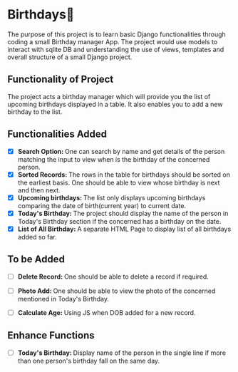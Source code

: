 # Birthdays:tada:
The purpose of this project is to learn basic Django functionalities through coding a small Birthday manager App. The project would use models to interact with sqlite DB and understanding the use of views, templates and overall structure of a small Django project. 

## Functionality of Project
The project acts a birthday manager which will provide you the list of upcoming birthdays displayed in a table. It also enables you to add a new birthday to the list. 

## Functionalities Added
- [x] <b>Search Option: </b>One can search by name and get details of the person matching the input to view when is the birthday of the concerned person.
- [x] <b>Sorted Records: </b>The rows in the table for birthdays should be sorted on the earliest basis. One should be able to view whose birthday is next and then next.
- [x] <b>Upcoming birthdays: </b>The list only displays upcoming birthdays comparing the date of birth(current year) to current date.
- [x] <b>Today's Birthday: </b>The project should display the name of the person in Today's Birthday section if the concerned has a birthday on the date.
- [x] <b>List of All Birthday: </b>A separate HTML Page to display list of all birthdays added so far. 

## To be Added
- [ ] <b>Delete Record: </b>One should be able to delete a record if required.
- [ ] <b>Photo Add: </b>One should be able to view the photo of the concerned mentioned in Today's Birthday.
- [ ] <b>Calculate Age: </b>Using JS when DOB added for a new record.


## Enhance Functions
- [ ] <b>Today's Birthday: </b>Display name of the person in the single line if more than one person's birthday fall on the same day.
